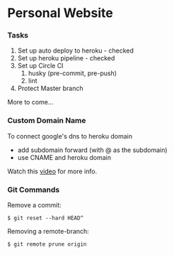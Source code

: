 # Personal Website

### Tasks
1. Set up auto deploy to heroku - checked
1. Set up heroku pipeline - checked
1. Set up Circle CI
    1. husky (pre-commit, pre-push)
    1. lint
1. Protect Master branch

More to come...

### Custom Domain Name

To connect google's dns to heroku domain
- add subdomain forward (with @ as the subdomain)
- use CNAME and heroku domain

Watch this [video](https://www.youtube.com/watch?v=SCE5LPPcma0) for more info.

### Git Commands

Remove a commit:
```
$ git reset --hard HEAD^
```

Removing a remote-branch:
```
$ git remote prune origin
```